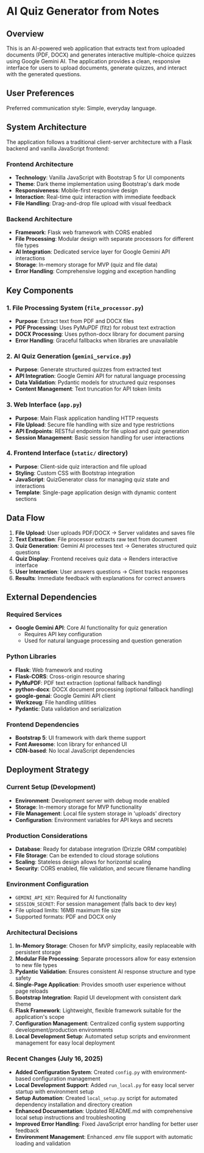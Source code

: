 # AI Quiz Generator from Notes

## Overview

This is an AI-powered web application that extracts text from uploaded documents (PDF, DOCX) and generates interactive multiple-choice quizzes using Google Gemini AI. The application provides a clean, responsive interface for users to upload documents, generate quizzes, and interact with the generated questions.

## User Preferences

Preferred communication style: Simple, everyday language.

## System Architecture

The application follows a traditional client-server architecture with a Flask backend and vanilla JavaScript frontend:

### Frontend Architecture
- **Technology**: Vanilla JavaScript with Bootstrap 5 for UI components
- **Theme**: Dark theme implementation using Bootstrap's dark mode
- **Responsiveness**: Mobile-first responsive design
- **Interaction**: Real-time quiz interaction with immediate feedback
- **File Handling**: Drag-and-drop file upload with visual feedback

### Backend Architecture
- **Framework**: Flask web framework with CORS enabled
- **File Processing**: Modular design with separate processors for different file types
- **AI Integration**: Dedicated service layer for Google Gemini API interactions
- **Storage**: In-memory storage for MVP (quiz and file data)
- **Error Handling**: Comprehensive logging and exception handling

## Key Components

### 1. File Processing System (`file_processor.py`)
- **Purpose**: Extract text from PDF and DOCX files
- **PDF Processing**: Uses PyMuPDF (fitz) for robust text extraction
- **DOCX Processing**: Uses python-docx library for document parsing
- **Error Handling**: Graceful fallbacks when libraries are unavailable

### 2. AI Quiz Generation (`gemini_service.py`)
- **Purpose**: Generate structured quizzes from extracted text
- **API Integration**: Google Gemini API for natural language processing
- **Data Validation**: Pydantic models for structured quiz responses
- **Content Management**: Text truncation for API token limits

### 3. Web Interface (`app.py`)
- **Purpose**: Main Flask application handling HTTP requests
- **File Upload**: Secure file handling with size and type restrictions
- **API Endpoints**: RESTful endpoints for file upload and quiz generation
- **Session Management**: Basic session handling for user interactions

### 4. Frontend Interface (`static/` directory)
- **Purpose**: Client-side quiz interaction and file upload
- **Styling**: Custom CSS with Bootstrap integration
- **JavaScript**: QuizGenerator class for managing quiz state and interactions
- **Template**: Single-page application design with dynamic content sections

## Data Flow

1. **File Upload**: User uploads PDF/DOCX → Server validates and saves file
2. **Text Extraction**: File processor extracts raw text from document
3. **Quiz Generation**: Gemini AI processes text → Generates structured quiz questions
4. **Quiz Display**: Frontend receives quiz data → Renders interactive interface
5. **User Interaction**: User answers questions → Client tracks responses
6. **Results**: Immediate feedback with explanations for correct answers

## External Dependencies

### Required Services
- **Google Gemini API**: Core AI functionality for quiz generation
  - Requires API key configuration
  - Used for natural language processing and question generation

### Python Libraries
- **Flask**: Web framework and routing
- **Flask-CORS**: Cross-origin resource sharing
- **PyMuPDF**: PDF text extraction (optional fallback handling)
- **python-docx**: DOCX document processing (optional fallback handling)
- **google-genai**: Google Gemini API client
- **Werkzeug**: File handling utilities
- **Pydantic**: Data validation and serialization

### Frontend Dependencies
- **Bootstrap 5**: UI framework with dark theme support
- **Font Awesome**: Icon library for enhanced UI
- **CDN-based**: No local JavaScript dependencies

## Deployment Strategy

### Current Setup (Development)
- **Environment**: Development server with debug mode enabled
- **Storage**: In-memory storage for MVP functionality
- **File Management**: Local file system storage in 'uploads' directory
- **Configuration**: Environment variables for API keys and secrets

### Production Considerations
- **Database**: Ready for database integration (Drizzle ORM compatible)
- **File Storage**: Can be extended to cloud storage solutions
- **Scaling**: Stateless design allows for horizontal scaling
- **Security**: CORS enabled, file validation, and secure filename handling

### Environment Configuration
- `GEMINI_API_KEY`: Required for AI functionality
- `SESSION_SECRET`: For session management (falls back to dev key)
- File upload limits: 16MB maximum file size
- Supported formats: PDF and DOCX only

### Architectural Decisions

1. **In-Memory Storage**: Chosen for MVP simplicity, easily replaceable with persistent storage
2. **Modular File Processing**: Separate processors allow for easy extension to new file types
3. **Pydantic Validation**: Ensures consistent AI response structure and type safety
4. **Single-Page Application**: Provides smooth user experience without page reloads
5. **Bootstrap Integration**: Rapid UI development with consistent dark theme
6. **Flask Framework**: Lightweight, flexible framework suitable for the application's scope
7. **Configuration Management**: Centralized config system supporting development/production environments
8. **Local Development Setup**: Automated setup scripts and environment management for easy local deployment

### Recent Changes (July 16, 2025)

- **Added Configuration System**: Created `config.py` with environment-based configuration management
- **Local Development Support**: Added `run_local.py` for easy local server startup with environment setup
- **Setup Automation**: Created `local_setup.py` script for automated dependency installation and directory creation  
- **Enhanced Documentation**: Updated README.md with comprehensive local setup instructions and troubleshooting
- **Improved Error Handling**: Fixed JavaScript error handling for better user feedback
- **Environment Management**: Enhanced .env file support with automatic loading and validation